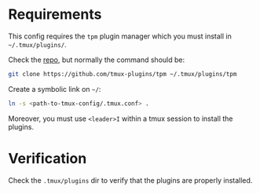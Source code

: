# Requirements

This config requires the `tpm` plugin manager which you must install in `~/.tmux/plugins/`.

Check the [repo](https://github.com/tmux-plugins/tpm), but normally the command should be:

```bash
git clone https://github.com/tmux-plugins/tpm ~/.tmux/plugins/tpm
```

Create a symbolic link on `~/`:

```bash
ln -s <path-to-tmux-config/.tmux.conf> .
```

Moreover, you must use `<leader>I` within a tmux session to install the plugins.

# Verification

Check the `.tmux/plugins` dir to verify that the plugins are properly installed.
